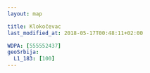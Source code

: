 ```yaml
---
layout: map

title: Klokočevac
last_modified_at: 2018-05-17T00:48:11+02:00

WDPA: [555552437]
geoSrbija:
  L1_183: [100]
---
```


